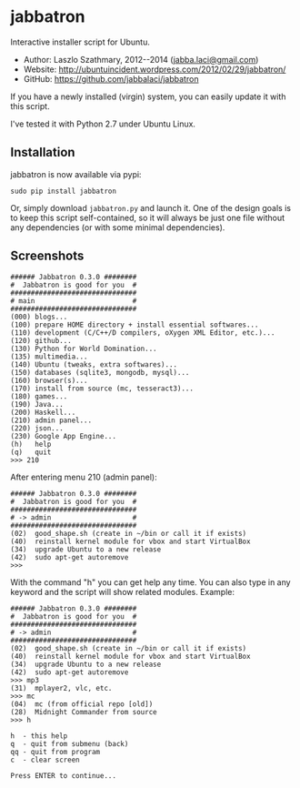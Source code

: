 jabbatron
=========

Interactive installer script for Ubuntu.

* Author:  Laszlo Szathmary, 2012--2014 (<jabba.laci@gmail.com>)
* Website: <http://ubuntuincident.wordpress.com/2012/02/29/jabbatron/>
* GitHub:  <https://github.com/jabbalaci/jabbatron>

If you have a newly installed (virgin) system,
you can easily update it with this script.

I've tested it with Python 2.7 under Ubuntu Linux.

Installation
------------

jabbatron is now available via pypi:

    sudo pip install jabbatron

Or, simply download `jabbatron.py` and launch it.
One of the design goals is to keep this script self-contained, so it will
always be just one file without any dependencies (or with some
minimal dependencies).

Screenshots
-----------

    ###### Jabbatron 0.3.0 ########
    #  Jabbatron is good for you  #
    ###############################
    # main                        #
    ###############################
    (000) blogs...
    (100) prepare HOME directory + install essential softwares...
    (110) development (C/C++/D compilers, oXygen XML Editor, etc.)...
    (120) github...
    (130) Python for World Domination...
    (135) multimedia...
    (140) Ubuntu (tweaks, extra softwares)...
    (150) databases (sqlite3, mongodb, mysql)...
    (160) browser(s)...
    (170) install from source (mc, tesseract3)...
    (180) games...
    (190) Java...
    (200) Haskell...
    (210) admin panel...
    (220) json...
    (230) Google App Engine...
    (h)   help
    (q)   quit
    >>> 210

After entering menu 210 (admin panel):

    ###### Jabbatron 0.3.0 ########
    #  Jabbatron is good for you  #
    ###############################
    # -> admin                    #
    ###############################
    (02)  good_shape.sh (create in ~/bin or call it if exists)
    (40)  reinstall kernel module for vbox and start VirtualBox
    (34)  upgrade Ubuntu to a new release
    (42)  sudo apt-get autoremove
    >>>

With the command "h" you can get help any time. You can also type
in any keyword and the script will show related modules. Example:

    ###### Jabbatron 0.3.0 ########
    #  Jabbatron is good for you  #
    ###############################
    # -> admin                    #
    ###############################
    (02)  good_shape.sh (create in ~/bin or call it if exists)
    (40)  reinstall kernel module for vbox and start VirtualBox
    (34)  upgrade Ubuntu to a new release
    (42)  sudo apt-get autoremove
    >>> mp3
    (31)  mplayer2, vlc, etc.
    >>> mc
    (04)  mc (from official repo [old])
    (28)  Midnight Commander from source
    >>> h

    h  - this help
    q  - quit from submenu (back)
    qq - quit from program
    c  - clear screen

    Press ENTER to continue...
